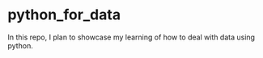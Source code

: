 # python_for_data

In this repo, I plan to showcase my learning of how to deal with data using python.
